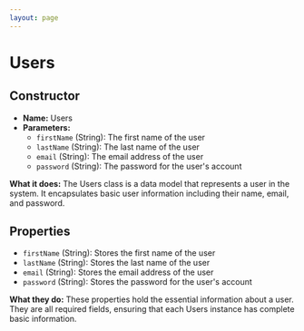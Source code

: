 ```yaml
---
layout: page
---
```


# **Users**

## **Constructor**
- **Name:** Users
- **Parameters:**
  - `firstName` (String): The first name of the user
  - `lastName` (String): The last name of the user
  - `email` (String): The email address of the user
  - `password` (String): The password for the user's account

**What it does:**
The Users class is a data model that represents a user in the system. It encapsulates basic user information including their name, email, and password.

## **Properties**
- `firstName` (String): Stores the first name of the user
- `lastName` (String): Stores the last name of the user
- `email` (String): Stores the email address of the user
- `password` (String): Stores the password for the user's account

**What they do:**
These properties hold the essential information about a user. They are all required fields, ensuring that each Users instance has complete basic information.